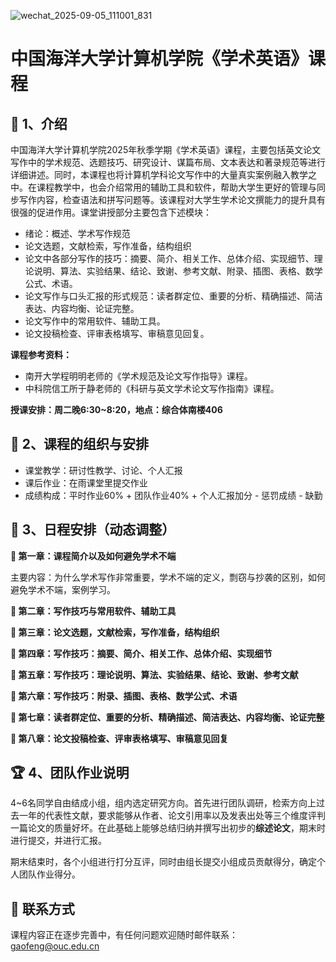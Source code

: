 ![wechat_2025-09-05_111001_831](https://gaopursuit.oss-cn-beijing.aliyuncs.com/img/2025/wechat_2025-09-05_111001_831.jpg)

# 中国海洋大学计算机学院《学术英语》课程

## 🎉 1、介绍

中国海洋大学计算机学院2025年秋季学期《学术英语》课程，主要包括英文论文写作中的学术规范、选题技巧、研究设计、谋篇布局、文本表达和著录规范等进行详细讲述。同时，本课程也将计算机学科论文写作中的大量真实案例融入教学之中。在课程教学中，也会介绍常用的辅助工具和软件，帮助大学生更好的管理与同步写作内容，检查语法和拼写问题等。该课程对大学生学术论文撰能力的提升具有很强的促进作用。课堂讲授部分主要包含下述模块：

- 绪论：概述、学术写作规范
- 论文选题，文献检索，写作准备，结构组织
- 论文中各部分写作的技巧：摘要、简介、相关工作、总体介绍、实现细节、理论说明、算法、实验结果、结论、致谢、参考文献、附录、插图、表格、数学公式、术语。
- 论文写作与口头汇报的形式规范：读者群定位、重要的分析、精确描述、简洁表达、内容均衡、论证完整。
- 论文写作中的常用软件、辅助工具。
- 论文投稿检查、评审表格填写、审稿意见回复。

**课程参考资料：**
- 南开大学程明明老师的《学术规范及论文写作指导》课程。
- 中科院信工所于静老师的《科研与英文学术论文写作指南》课程。

**授课安排：周二晚6:30~8:20，地点：综合体南楼406**

## 🚀 2、课程的组织与安排

- 课堂教学：研讨性教学、讨论、个人汇报
- 课后作业：在雨课堂里提交作业
- 成绩构成：平时作业60% + 团队作业40% + 个人汇报加分 - 惩罚成绩 - 缺勤

## 🎯 3、日程安排（动态调整）

**🚩 第一章：课程简介以及如何避免学术不端** 

主要内容：为什么学术写作非常重要，学术不端的定义，剽窃与抄袭的区别，如何避免学术不端，案例学习。

**🚩 第二章：写作技巧与常用软件、辅助工具** 

**🚩 第三章：论文选题，文献检索，写作准备，结构组织**

**🚩 第四章：写作技巧：摘要、简介、相关工作、总体介绍、实现细节**

**🚩 第五章：写作技巧：理论说明、算法、实验结果、结论、致谢、参考文献**

**🚩 第六章：写作技巧：附录、插图、表格、数学公式、术语**

**🚩 第七章：读者群定位、重要的分析、精确描述、简洁表达、内容均衡、论证完整**

**🚩 第八章：论文投稿检查、评审表格填写、审稿意见回复**


## 🏆 4、团队作业说明

4~6名同学自由结成小组，组内选定研究方向。首先进行团队调研，检索方向上过去一年的代表性文献，要求能够从作者、论文引用率以及发表出处等三个维度评判一篇论文的质量好坏。在此基础上能够总结归纳并撰写出初步的**综述论文**，期末时进行提交，并进行汇报。

期末结束时，各个小组进行打分互评，同时由组长提交小组成员贡献得分，确定个人团队作业得分。

## 📧 联系方式

课程内容正在逐步完善中，有任何问题欢迎随时邮件联系：gaofeng@ouc.edu.cn


